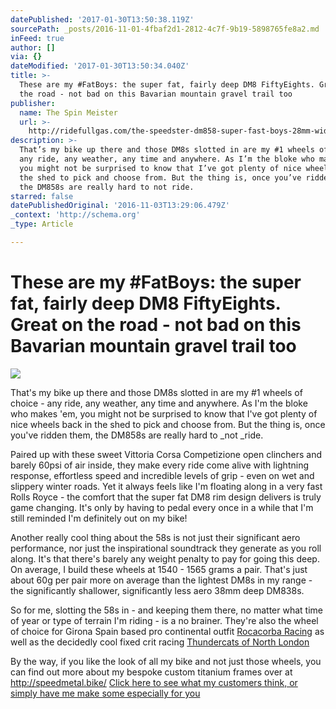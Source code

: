 ```yaml
---
datePublished: '2017-01-30T13:50:38.119Z'
sourcePath: _posts/2016-11-01-4fbaf2d1-2812-4c7f-9b19-5898765fe8a2.md
inFeed: true
author: []
via: {}
dateModified: '2017-01-30T13:50:34.040Z'
title: >-
  These are my #FatBoys: the super fat, fairly deep DM8 FiftyEights. Great on
  the road - not bad on this Bavarian mountain gravel trail too
publisher:
  name: The Spin Meister
  url: >-
    http://ridefullgas.com/the-speedster-dm858-super-fast-boys-28mm-wide-58mm-deep-1565g-pair/
description: >-
  That’s my bike up there and those DM8s slotted in are my #1 wheels of choice -
  any ride, any weather, any time and anywhere. As I’m the bloke who makes ‘em,
  you might not be surprised to know that I’ve got plenty of nice wheels back in
  the shed to pick and choose from. But the thing is, once you’ve ridden them,
  the DM858s are really hard to not ride.
starred: false
datePublishedOriginal: '2016-11-03T13:29:06.479Z'
_context: 'http://schema.org'
_type: Article

---
```

# These are my \#FatBoys: the super fat, fairly deep DM8 FiftyEights. Great on the road - not bad on this Bavarian mountain gravel trail too
![](https://the-grid-user-content.s3-us-west-2.amazonaws.com/a09b1aaa-8e55-49b4-90e5-0f6e3a8095bd.jpg)

That's my bike up there and those DM8s slotted in are my \#1 wheels of choice - any ride, any weather, any time and anywhere. As I'm the bloke who makes 'em, you might not be surprised to know that I've got plenty of nice wheels back in the shed to pick and choose from. But the thing is, once you've ridden them, the DM858s are really hard to _not _ride.

Paired up with these sweet Vittoria Corsa Competizione open clinchers and barely 60psi of air inside, they make every ride come alive with lightning response, effortless speed and incredible levels of grip - even on wet and slippery winter roads. Yet it always feels like I'm floating along in a very fast Rolls Royce - the comfort that the super fat DM8 rim design delivers is truly game changing. It's only by having to pedal every once in a while that I'm still reminded I'm definitely out on my bike!

Another really cool thing about the 58s is not just their significant aero performance, nor just the inspirational soundtrack they generate as you roll along. It's that there's barely any weight penalty to pay for going this deep. On average, I build these wheels at 1540 - 1565 grams a pair. That's just about 60g per pair more on average than the lightest DM8s in my range - the significantly shallower, significantly less aero 38mm deep DM838s.

So for me, slotting the 58s in - and keeping them there, no matter what time of year or type of terrain I'm riding - is a no brainer. They're also the wheel of choice for Girona Spain based pro continental outfit [Rocacorba Racing][0] as well as the decidedly cool fixed crit racing [Thundercats of North London][1]

By the way, if you like the look of all my bike and not just those wheels, you can find out more about my bespoke custom titanium frames over at http://speedmetal.bike/
[Click here to see what my customers think, or simply have me make some especially for you][2]

[0]: https://www.instagram.com/rocacorbaracing/ "Rocacorba Racing on Instagram"
[1]: https://www.instagram.com/the_nltcbmbc/ "Thundercats on Instagram"
[2]: http://ridefullgas.com/the-speedster-dm858-super-fast-boys-28mm-wide-58mm-deep-1565g-pair/